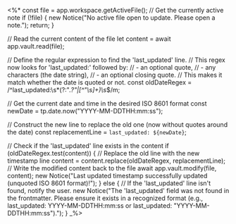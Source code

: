 <%*
const file = app.workspace.getActiveFile(); // Get the currently active note
if (!file) {
    new Notice("No active file open to update. Please open a note.");
    return;
}

// Read the current content of the file
let content = await app.vault.read(file);

// Define the regular expression to find the 'last_updated' line.
// This regex now looks for 'last_updated:' followed by:
// - an optional quote,
// - any characters (the date string),
// - an optional closing quote.
// This makes it match whether the date is quoted or not.
const oldDateRegex = /^last_updated:\s*(?:".*?"|[^"\s]+)\s*$/m;

// Get the current date and time in the desired ISO 8601 format
const newDate = tp.date.now("YYYY-MM-DDTHH:mm:ss");

// Construct the new line to replace the old one (now without quotes around the date)
const replacementLine = `last_updated: ${newDate}`;

// Check if the 'last_updated' line exists in the content
if (oldDateRegex.test(content)) {
    // Replace the old line with the new timestamp line
    content = content.replace(oldDateRegex, replacementLine);
    // Write the modified content back to the file
    await app.vault.modify(file, content);
    new Notice("Last updated timestamp successfully updated (unquoted ISO 8601 format)!");
} else {
    // If the 'last_updated' line isn't found, notify the user.
    new Notice("The 'last_updated' field was not found in the frontmatter. Please ensure it exists in a recognized format (e.g., last_updated: YYYY-MM-DDTHH:mm:ss or last_updated: \"YYYY-MM-DDTHH:mm:ss\").");
}
_%>